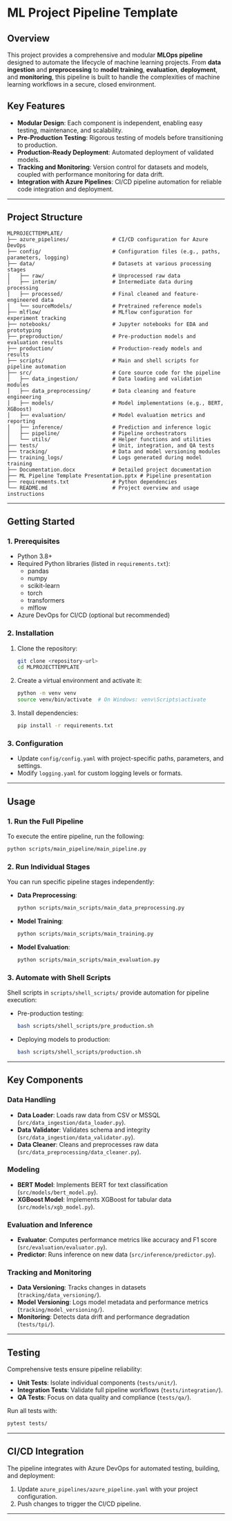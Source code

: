 # **ML Project Pipeline Template**

## **Overview**
This project provides a comprehensive and modular **MLOps pipeline** designed to automate the lifecycle of machine learning projects. From **data ingestion** and **preprocessing** to **model training**, **evaluation**, **deployment**, and **monitoring**, this pipeline is built to handle the complexities of machine learning workflows in a secure, closed environment.

## **Key Features**
- **Modular Design**: Each component is independent, enabling easy testing, maintenance, and scalability.
- **Pre-Production Testing**: Rigorous testing of models before transitioning to production.
- **Production-Ready Deployment**: Automated deployment of validated models.
- **Tracking and Monitoring**: Version control for datasets and models, coupled with performance monitoring for data drift.
- **Integration with Azure Pipelines**: CI/CD pipeline automation for reliable code integration and deployment.

---

## **Project Structure**

```plaintext
MLPROJECTTEMPLATE/
├── azure_pipelines/              # CI/CD configuration for Azure DevOps
├── config/                       # Configuration files (e.g., paths, parameters, logging)
├── data/                         # Datasets at various processing stages
│   ├── raw/                      # Unprocessed raw data
│   ├── interim/                  # Intermediate data during processing
│   ├── processed/                # Final cleaned and feature-engineered data
│   └── sourceModels/             # Pretrained reference models
├── mlflow/                       # MLflow configuration for experiment tracking
├── notebooks/                    # Jupyter notebooks for EDA and prototyping
├── preproduction/                # Pre-production models and evaluation results
├── production/                   # Production-ready models and results
├── scripts/                      # Main and shell scripts for pipeline automation
├── src/                          # Core source code for the pipeline
│   ├── data_ingestion/           # Data loading and validation modules
│   ├── data_preprocessing/       # Data cleaning and feature engineering
│   ├── models/                   # Model implementations (e.g., BERT, XGBoost)
│   ├── evaluation/               # Model evaluation metrics and reporting
│   ├── inference/                # Prediction and inference logic
│   ├── pipeline/                 # Pipeline orchestrators
│   └── utils/                    # Helper functions and utilities
├── tests/                        # Unit, integration, and QA tests
├── tracking/                     # Data and model versioning modules
├── training_logs/                # Logs generated during model training
├── Documentation.docx            # Detailed project documentation
├── ML Pipeline Template Presentation.pptx # Pipeline presentation
├── requirements.txt              # Python dependencies
└── README.md                     # Project overview and usage instructions
```

---

## **Getting Started**

### **1. Prerequisites**
- Python 3.8+
- Required Python libraries (listed in `requirements.txt`):
  - pandas
  - numpy
  - scikit-learn
  - torch
  - transformers
  - mlflow
- Azure DevOps for CI/CD (optional but recommended)

### **2. Installation**
1. Clone the repository:
   ```bash
   git clone <repository-url>
   cd MLPROJECTTEMPLATE
   ```
2. Create a virtual environment and activate it:
   ```bash
   python -m venv venv
   source venv/bin/activate  # On Windows: venv\Scripts\activate
   ```
3. Install dependencies:
   ```bash
   pip install -r requirements.txt
   ```

### **3. Configuration**
- Update `config/config.yaml` with project-specific paths, parameters, and settings.
- Modify `logging.yaml` for custom logging levels or formats.

---

## **Usage**

### **1. Run the Full Pipeline**
To execute the entire pipeline, run the following:
```bash
python scripts/main_pipeline/main_pipeline.py
```

### **2. Run Individual Stages**
You can run specific pipeline stages independently:
- **Data Preprocessing**:
  ```bash
  python scripts/main_scripts/main_data_preprocessing.py
  ```
- **Model Training**:
  ```bash
  python scripts/main_scripts/main_training.py
  ```
- **Model Evaluation**:
  ```bash
  python scripts/main_scripts/main_evaluation.py
  ```

### **3. Automate with Shell Scripts**
Shell scripts in `scripts/shell_scripts/` provide automation for pipeline execution:
- Pre-production testing:
  ```bash
  bash scripts/shell_scripts/pre_production.sh
  ```
- Deploying models to production:
  ```bash
  bash scripts/shell_scripts/production.sh
  ```

---

## **Key Components**

### **Data Handling**
- **Data Loader**: Loads raw data from CSV or MSSQL (`src/data_ingestion/data_loader.py`).
- **Data Validator**: Validates schema and integrity (`src/data_ingestion/data_validator.py`).
- **Data Cleaner**: Cleans and preprocesses raw data (`src/data_preprocessing/data_cleaner.py`).

### **Modeling**
- **BERT Model**: Implements BERT for text classification (`src/models/bert_model.py`).
- **XGBoost Model**: Implements XGBoost for tabular data (`src/models/xgb_model.py`).

### **Evaluation and Inference**
- **Evaluator**: Computes performance metrics like accuracy and F1 score (`src/evaluation/evaluator.py`).
- **Predictor**: Runs inference on new data (`src/inference/predictor.py`).

### **Tracking and Monitoring**
- **Data Versioning**: Tracks changes in datasets (`tracking/data_versioning/`).
- **Model Versioning**: Logs model metadata and performance metrics (`tracking/model_versioning/`).
- **Monitoring**: Detects data drift and performance degradation (`tests/tpi/`).

---

## **Testing**

Comprehensive tests ensure pipeline reliability:
- **Unit Tests**: Isolate individual components (`tests/unit/`).
- **Integration Tests**: Validate full pipeline workflows (`tests/integration/`).
- **QA Tests**: Focus on data quality and compliance (`tests/qa/`).

Run all tests with:
```bash
pytest tests/
```

---

## **CI/CD Integration**
The pipeline integrates with Azure DevOps for automated testing, building, and deployment:
1. Update `azure_pipelines/azure_pipeline.yaml` with your project configuration.
2. Push changes to trigger the CI/CD pipeline.

---
